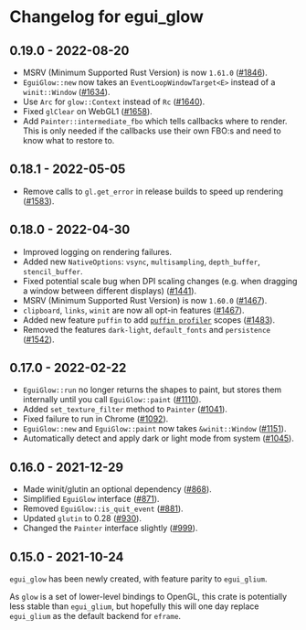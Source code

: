 # Changelog for egui_glow

## 0.19.0 - 2022-08-20

- MSRV (Minimum Supported Rust Version) is now `1.61.0` ([#1846](https://github.com/emilk/egui/pull/1846)).
- `EguiGlow::new` now takes an `EventLoopWindowTarget<E>` instead of a `winit::Window` ([#1634](https://github.com/emilk/egui/pull/1634)).
- Use `Arc` for `glow::Context` instead of `Rc` ([#1640](https://github.com/emilk/egui/pull/1640)).
- Fixed `glClear` on WebGL1 ([#1658](https://github.com/emilk/egui/pull/1658)).
- Add `Painter::intermediate_fbo` which tells callbacks where to render. This is only needed if the callbacks use their own FBO:s and need to know what to restore to.

## 0.18.1 - 2022-05-05

- Remove calls to `gl.get_error` in release builds to speed up rendering ([#1583](https://github.com/emilk/egui/pull/1583)).

## 0.18.0 - 2022-04-30

- Improved logging on rendering failures.
- Added new `NativeOptions`: `vsync`, `multisampling`, `depth_buffer`, `stencil_buffer`.
- Fixed potential scale bug when DPI scaling changes (e.g. when dragging a  window between different displays) ([#1441](https://github.com/emilk/egui/pull/1441)).
- MSRV (Minimum Supported Rust Version) is now `1.60.0` ([#1467](https://github.com/emilk/egui/pull/1467)).
- `clipboard`, `links`, `winit` are now all opt-in features ([#1467](https://github.com/emilk/egui/pull/1467)).
- Added new feature `puffin` to add [`puffin profiler`](https://github.com/EmbarkStudios/puffin) scopes ([#1483](https://github.com/emilk/egui/pull/1483)).
- Removed the features `dark-light`, `default_fonts` and `persistence` ([#1542](https://github.com/emilk/egui/pull/1542)).

## 0.17.0 - 2022-02-22

- `EguiGlow::run` no longer returns the shapes to paint, but stores them internally until you call `EguiGlow::paint` ([#1110](https://github.com/emilk/egui/pull/1110)).
- Added `set_texture_filter` method to `Painter` ([#1041](https://github.com/emilk/egui/pull/1041)).
- Fixed failure to run in Chrome ([#1092](https://github.com/emilk/egui/pull/1092)).
- `EguiGlow::new` and `EguiGlow::paint` now takes `&winit::Window` ([#1151](https://github.com/emilk/egui/pull/1151)).
- Automatically detect and apply dark or light mode from system ([#1045](https://github.com/emilk/egui/pull/1045)).

## 0.16.0 - 2021-12-29

- Made winit/glutin an optional dependency ([#868](https://github.com/emilk/egui/pull/868)).
- Simplified `EguiGlow` interface ([#871](https://github.com/emilk/egui/pull/871)).
- Removed `EguiGlow::is_quit_event` ([#881](https://github.com/emilk/egui/pull/881)).
- Updated `glutin` to 0.28 ([#930](https://github.com/emilk/egui/pull/930)).
- Changed the `Painter` interface slightly ([#999](https://github.com/emilk/egui/pull/999)).

## 0.15.0 - 2021-10-24

`egui_glow` has been newly created, with feature parity to `egui_glium`.

As `glow` is a set of lower-level bindings to OpenGL, this crate is potentially less stable than `egui_glium`,
but hopefully this will one day replace `egui_glium` as the default backend for `eframe`.
